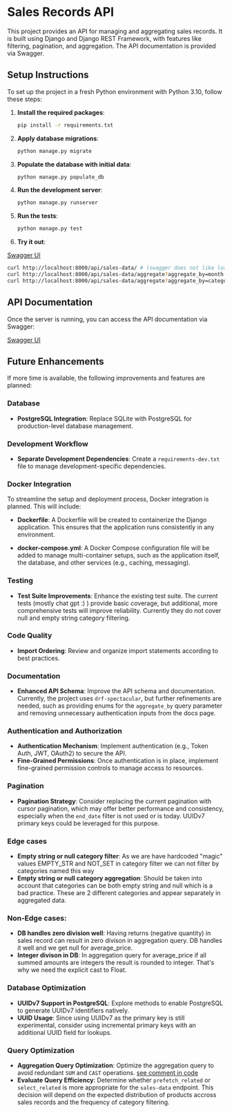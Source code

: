 # Sales Records API

This project provides an API for managing and aggregating sales records. It is built using Django and Django REST Framework, with features like filtering, pagination, and aggregation. The API documentation is provided via Swagger.

## Setup Instructions

To set up the project in a fresh Python environment with Python 3.10, follow these steps:

1. **Install the required packages**:
   ```bash
   pip install -r requirements.txt
   ```

2. **Apply database migrations**:
   ```bash
   python manage.py migrate
   ```

3. **Populate the database with initial data**:
   ```bash
   python manage.py populate_db
   ```

4. **Run the development server**:
   ```bash
   python manage.py runserver
   ```

5. **Run the tests**:
   ```bash
   python manage.py test
   ```

6. **Try it out**:

[Swagger UI](http://localhost:8000/api/schema/swagger-ui/)

   ```bash
   curl http://localhost:8000/api/sales-data/ # (swagger does not like loading this one with no filters)
   curl http://localhost:8000/api/sales-data/aggregate?aggregate_by=month
   curl http://localhost:8000/api/sales-data/aggregate?aggregate_by=category
   ```
## API Documentation

Once the server is running, you can access the API documentation via Swagger:

[Swagger UI](http://localhost:8000/api/schema/swagger-ui/)

## Future Enhancements

If more time is available, the following improvements and features are planned:

### Database
- **PostgreSQL Integration**: Replace SQLite with PostgreSQL for production-level database management.

### Development Workflow
- **Separate Development Dependencies**: Create a `requirements-dev.txt` file to manage development-specific dependencies.

### Docker Integration
To streamline the setup and deployment process, Docker integration is planned. This will include:

- **Dockerfile**: A Dockerfile will be created to containerize the Django application. This ensures that the application runs consistently in any environment.

- **docker-compose.yml**: A Docker Compose configuration file will be added to manage multi-container setups, such as the application itself, the database, and other services (e.g., caching, messaging).
### Testing
- **Test Suite Improvements**: Enhance the existing test suite. The current tests (mostly chat gpt :) ) provide basic coverage, but additional, more comprehensive tests will improve reliability. Currently they do not cover null and empty string category filtering.

### Code Quality
- **Import Ordering**: Review and organize import statements according to best practices.

### Documentation
- **Enhanced API Schema**: Improve the API schema and documentation. Currently, the project uses `drf-spectacular`, but further refinements are needed, such as providing enums for the `aggregate_by` query parameter and removing unnecessary authentication inputs from the docs page. 

### Authentication and Authorization
- **Authentication Mechanism**: Implement authentication (e.g., Token Auth, JWT, OAuth2) to secure the API.
- **Fine-Grained Permissions**: Once authentication is in place, implement fine-grained permission controls to manage access to resources.

### Pagination
- **Pagination Strategy**: Consider replacing the current pagination with cursor pagination, which may offer better performance and consistency, especially when the `end_date` filter is not used or is today. UUIDv7 primary keys could be leveraged for this purpose.

### Edge cases
- **Empty string or null category filter**: As we are have hardcoded "magic" values EMPTY_STR and NOT_SET in category filter we can not filter by categories named this way
- **Empty string or null category aggregation**: Should be taken into account that categories can be both empty string and null which is a bad practice. These are 2 different categories and appear separately in aggregated data.

### Non-Edge cases:
- **DB handles zero division well**: Having returns (negative quantity) in sales record can result in zero divison in aggregation query. DB handles it well and we get null for average_price.
- **Integer divison in DB**: In aggregation query for average_price if all summed amounts are integers the result is rounded to integer. That's why we need the explicit cast to Float.

### Database Optimization
- **UUIDv7 Support in PostgreSQL**: Explore methods to enable PostgreSQL to generate UUIDv7 identifiers natively.
- **UUID Usage**: Since using UUIDv7 as the primary key is still experimental, consider using incremental primary keys with an additional UUID field for lookups.

### Query Optimization
- **Aggregation Query Optimization**: Optimize the aggregation query to avoid redundant `SUM` and `CAST` operations.  [see comment in code](https://github.com/tsvetoslav95/sales-data-task/blob/7fb767a16bac5d4b9388b66c4b0bb2feb7409b7a/sales/views.py#L77)
- **Evaluate Query Efficiency**: Determine whether `prefetch_related` or `select_related` is more appropriate for the `sales-data` endpoint. This decision will depend on the expected distribution of products accross sales records and the frequency of category filtering.


